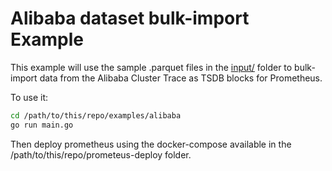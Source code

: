 # Alibaba dataset bulk-import Example

This example will use the sample .parquet files in the [input/](input/) folder to bulk-import data from the Alibaba Cluster Trace
as TSDB blocks for Prometheus.

To use it:
```bash
cd /path/to/this/repo/examples/alibaba
go run main.go
```

Then deploy prometheus using the docker-compose available in the /path/to/this/repo/prometeus-deploy folder.


